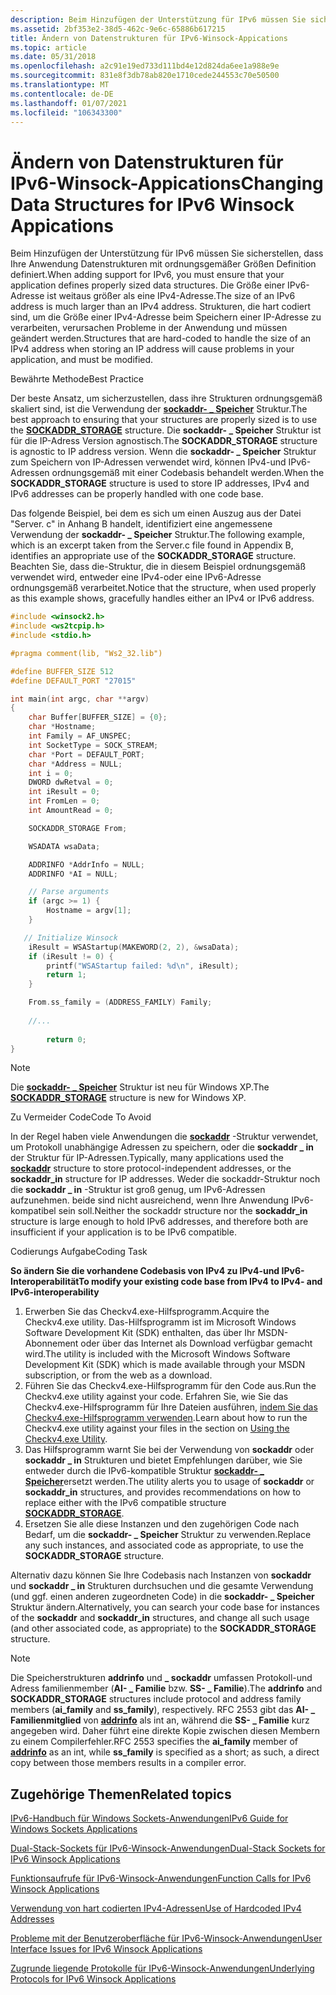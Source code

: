 ```yaml
---
description: Beim Hinzufügen der Unterstützung für IPv6 müssen Sie sicherstellen, dass Ihre Anwendung Datenstrukturen mit ordnungsgemäßer Größen Definition definiert.
ms.assetid: 2bf353e2-38d5-462c-9e6c-65886b617215
title: Ändern von Datenstrukturen für IPv6-Winsock-Appications
ms.topic: article
ms.date: 05/31/2018
ms.openlocfilehash: a2c91e19ed733d111bd4e12d824da6ee1a988e9e
ms.sourcegitcommit: 831e8f3db78ab820e1710cede244553c70e50500
ms.translationtype: MT
ms.contentlocale: de-DE
ms.lasthandoff: 01/07/2021
ms.locfileid: "106343300"
---
```

# <a name="changing-data-structures-for-ipv6-winsock-appications"></a><span data-ttu-id="20e67-103">Ändern von Datenstrukturen für IPv6-Winsock-Appications</span><span class="sxs-lookup"><span data-stu-id="20e67-103">Changing Data Structures for IPv6 Winsock Appications</span></span>

<span data-ttu-id="20e67-104">Beim Hinzufügen der Unterstützung für IPv6 müssen Sie sicherstellen, dass Ihre Anwendung Datenstrukturen mit ordnungsgemäßer Größen Definition definiert.</span><span class="sxs-lookup"><span data-stu-id="20e67-104">When adding support for IPv6, you must ensure that your application defines properly sized data structures.</span></span> <span data-ttu-id="20e67-105">Die Größe einer IPv6-Adresse ist weitaus größer als eine IPv4-Adresse.</span><span class="sxs-lookup"><span data-stu-id="20e67-105">The size of an IPv6 address is much larger than an IPv4 address.</span></span> <span data-ttu-id="20e67-106">Strukturen, die hart codiert sind, um die Größe einer IPv4-Adresse beim Speichern einer IP-Adresse zu verarbeiten, verursachen Probleme in der Anwendung und müssen geändert werden.</span><span class="sxs-lookup"><span data-stu-id="20e67-106">Structures that are hard-coded to handle the size of an IPv4 address when storing an IP address will cause problems in your application, and must be modified.</span></span>

<span data-ttu-id="20e67-107">Bewährte Methode</span><span class="sxs-lookup"><span data-stu-id="20e67-107">Best Practice</span></span>

<span data-ttu-id="20e67-108">Der beste Ansatz, um sicherzustellen, dass ihre Strukturen ordnungsgemäß skaliert sind, ist die Verwendung der [**sockaddr- \_ Speicher**](/previous-versions/windows/desktop/legacy/ms740504(v=vs.85)) Struktur.</span><span class="sxs-lookup"><span data-stu-id="20e67-108">The best approach to ensuring that your structures are properly sized is to use the [**SOCKADDR\_STORAGE**](/previous-versions/windows/desktop/legacy/ms740504(v=vs.85)) structure.</span></span> <span data-ttu-id="20e67-109">Die **sockaddr- \_ Speicher** Struktur ist für die IP-Adress Version agnostisch.</span><span class="sxs-lookup"><span data-stu-id="20e67-109">The **SOCKADDR\_STORAGE** structure is agnostic to IP address version.</span></span> <span data-ttu-id="20e67-110">Wenn die **sockaddr- \_ Speicher** Struktur zum Speichern von IP-Adressen verwendet wird, können IPv4-und IPv6-Adressen ordnungsgemäß mit einer Codebasis behandelt werden.</span><span class="sxs-lookup"><span data-stu-id="20e67-110">When the **SOCKADDR\_STORAGE** structure is used to store IP addresses, IPv4 and IPv6 addresses can be properly handled with one code base.</span></span>

<span data-ttu-id="20e67-111">Das folgende Beispiel, bei dem es sich um einen Auszug aus der Datei "Server. c" in Anhang B handelt, identifiziert eine angemessene Verwendung der **sockaddr- \_ Speicher** Struktur.</span><span class="sxs-lookup"><span data-stu-id="20e67-111">The following example, which is an excerpt taken from the Server.c file found in Appendix B, identifies an appropriate use of the **SOCKADDR\_STORAGE** structure.</span></span> <span data-ttu-id="20e67-112">Beachten Sie, dass die-Struktur, die in diesem Beispiel ordnungsgemäß verwendet wird, entweder eine IPv4-oder eine IPv6-Adresse ordnungsgemäß verarbeitet.</span><span class="sxs-lookup"><span data-stu-id="20e67-112">Notice that the structure, when used properly as this example shows, gracefully handles either an IPv4 or IPv6 address.</span></span>


```C++
#include <winsock2.h>
#include <ws2tcpip.h>
#include <stdio.h>

#pragma comment(lib, "Ws2_32.lib")

#define BUFFER_SIZE 512
#define DEFAULT_PORT "27015"

int main(int argc, char **argv)
{
    char Buffer[BUFFER_SIZE] = {0};
    char *Hostname;
    int Family = AF_UNSPEC;
    int SocketType = SOCK_STREAM;
    char *Port = DEFAULT_PORT;
    char *Address = NULL;
    int i = 0;
    DWORD dwRetval = 0;
    int iResult = 0;
    int FromLen = 0;
    int AmountRead = 0;

    SOCKADDR_STORAGE From;

    WSADATA wsaData;

    ADDRINFO *AddrInfo = NULL;
    ADDRINFO *AI = NULL;

    // Parse arguments
    if (argc >= 1) {
        Hostname = argv[1];
    }    

   // Initialize Winsock
    iResult = WSAStartup(MAKEWORD(2, 2), &wsaData);
    if (iResult != 0) {
        printf("WSAStartup failed: %d\n", iResult);
        return 1;
    }

    From.ss_family = (ADDRESS_FAMILY) Family;
    
    //...
        
        return 0;
}
```



> [!Note]  
> <span data-ttu-id="20e67-113">Die [**sockaddr- \_ Speicher**](/previous-versions/windows/desktop/legacy/ms740504(v=vs.85)) Struktur ist neu für Windows XP.</span><span class="sxs-lookup"><span data-stu-id="20e67-113">The [**SOCKADDR\_STORAGE**](/previous-versions/windows/desktop/legacy/ms740504(v=vs.85)) structure is new for Windows XP.</span></span>

 

<span data-ttu-id="20e67-114">Zu Vermeider Code</span><span class="sxs-lookup"><span data-stu-id="20e67-114">Code To Avoid</span></span>

<span data-ttu-id="20e67-115">In der Regel haben viele Anwendungen die [**sockaddr**](sockaddr-2.md) -Struktur verwendet, um Protokoll unabhängige Adressen zu speichern, oder die **sockaddr \_ in** der Struktur für IP-Adressen.</span><span class="sxs-lookup"><span data-stu-id="20e67-115">Typically, many applications used the [**sockaddr**](sockaddr-2.md) structure to store protocol-independent addresses, or the **sockaddr\_in** structure for IP addresses.</span></span> <span data-ttu-id="20e67-116">Weder die sockaddr-Struktur noch die **sockaddr \_ in** -Struktur ist groß genug, um IPv6-Adressen aufzunehmen. beide sind nicht ausreichend, wenn Ihre Anwendung IPv6-kompatibel sein soll.</span><span class="sxs-lookup"><span data-stu-id="20e67-116">Neither the sockaddr structure nor the **sockaddr\_in** structure is large enough to hold IPv6 addresses, and therefore both are insufficient if your application is to be IPv6 compatible.</span></span>

<span data-ttu-id="20e67-117">Codierungs Aufgabe</span><span class="sxs-lookup"><span data-stu-id="20e67-117">Coding Task</span></span>

<span data-ttu-id="20e67-118">**So ändern Sie die vorhandene Codebasis von IPv4 zu IPv4-und IPv6-Interoperabilität**</span><span class="sxs-lookup"><span data-stu-id="20e67-118">**To modify your existing code base from IPv4 to IPv4- and IPv6-interoperability**</span></span>

1.  <span data-ttu-id="20e67-119">Erwerben Sie das Checkv4.exe-Hilfsprogramm.</span><span class="sxs-lookup"><span data-stu-id="20e67-119">Acquire the Checkv4.exe utility.</span></span> <span data-ttu-id="20e67-120">Das-Hilfsprogramm ist im Microsoft Windows Software Development Kit (SDK) enthalten, das über Ihr MSDN-Abonnement oder über das Internet als Download verfügbar gemacht wird.</span><span class="sxs-lookup"><span data-stu-id="20e67-120">The utility is included with the Microsoft Windows Software Development Kit (SDK) which is made available through your MSDN subscription, or from the web as a download.</span></span>
2.  <span data-ttu-id="20e67-121">Führen Sie das Checkv4.exe-Hilfsprogramm für den Code aus.</span><span class="sxs-lookup"><span data-stu-id="20e67-121">Run the Checkv4.exe utility against your code.</span></span> <span data-ttu-id="20e67-122">Erfahren Sie, wie Sie das Checkv4.exe-Hilfsprogramm für Ihre Dateien ausführen, [indem Sie das Checkv4.exe-Hilfsprogramm verwenden](using-the-checkv4-exe-utility-2.md).</span><span class="sxs-lookup"><span data-stu-id="20e67-122">Learn about how to run the Checkv4.exe utility against your files in the section on [Using the Checkv4.exe Utility](using-the-checkv4-exe-utility-2.md).</span></span>
3.  <span data-ttu-id="20e67-123">Das Hilfsprogramm warnt Sie bei der Verwendung von **sockaddr** oder **sockaddr \_ in** Strukturen und bietet Empfehlungen darüber, wie Sie entweder durch die IPv6-kompatible Struktur [**sockaddr- \_ Speicher**](/previous-versions/windows/desktop/legacy/ms740504(v=vs.85))ersetzt werden.</span><span class="sxs-lookup"><span data-stu-id="20e67-123">The utility alerts you to usage of **sockaddr** or **sockaddr\_in** structures, and provides recommendations on how to replace either with the IPv6 compatible structure [**SOCKADDR\_STORAGE**](/previous-versions/windows/desktop/legacy/ms740504(v=vs.85)).</span></span>
4.  <span data-ttu-id="20e67-124">Ersetzen Sie alle diese Instanzen und den zugehörigen Code nach Bedarf, um die **sockaddr- \_ Speicher** Struktur zu verwenden.</span><span class="sxs-lookup"><span data-stu-id="20e67-124">Replace any such instances, and associated code as appropriate, to use the **SOCKADDR\_STORAGE** structure.</span></span>

<span data-ttu-id="20e67-125">Alternativ dazu können Sie Ihre Codebasis nach Instanzen von **sockaddr** und **sockaddr \_ in** Strukturen durchsuchen und die gesamte Verwendung (und ggf. einen anderen zugeordneten Code) in die **sockaddr- \_ Speicher** Struktur ändern.</span><span class="sxs-lookup"><span data-stu-id="20e67-125">Alternatively, you can search your code base for instances of the **sockaddr** and **sockaddr\_in** structures, and change all such usage (and other associated code, as appropriate) to the **SOCKADDR\_STORAGE** structure.</span></span>

> [!Note]  
> <span data-ttu-id="20e67-126">Die Speicherstrukturen **addrinfo** und **\_ sockaddr** umfassen Protokoll-und Adress familienmember (**AI- \_ Familie** bzw. **SS- \_ Familie**).</span><span class="sxs-lookup"><span data-stu-id="20e67-126">The **addrinfo** and **SOCKADDR\_STORAGE** structures include protocol and address family members (**ai\_family** and **ss\_family**), respectively.</span></span> <span data-ttu-id="20e67-127">RFC 2553 gibt das **AI- \_ Familienmitglied** von [**addrinfo**](/windows/win32/api/ws2def/ns-ws2def-addrinfoa) als int an, während die **SS- \_ Familie** kurz angegeben wird. Daher führt eine direkte Kopie zwischen diesen Membern zu einem Compilerfehler.</span><span class="sxs-lookup"><span data-stu-id="20e67-127">RFC 2553 specifies the **ai\_family** member of [**addrinfo**](/windows/win32/api/ws2def/ns-ws2def-addrinfoa) as an int, while **ss\_family** is specified as a short; as such, a direct copy between those members results in a compiler error.</span></span>

 

## <a name="related-topics"></a><span data-ttu-id="20e67-128">Zugehörige Themen</span><span class="sxs-lookup"><span data-stu-id="20e67-128">Related topics</span></span>

<dl> <dt>

[<span data-ttu-id="20e67-129">IPv6-Handbuch für Windows Sockets-Anwendungen</span><span class="sxs-lookup"><span data-stu-id="20e67-129">IPv6 Guide for Windows Sockets Applications</span></span>](ipv6-guide-for-windows-sockets-applications-2.md)
</dt> <dt>

[<span data-ttu-id="20e67-130">Dual-Stack-Sockets für IPv6-Winsock-Anwendungen</span><span class="sxs-lookup"><span data-stu-id="20e67-130">Dual-Stack Sockets for IPv6 Winsock Applications</span></span>](dual-stack-sockets.md)
</dt> <dt>

[<span data-ttu-id="20e67-131">Funktionsaufrufe für IPv6-Winsock-Anwendungen</span><span class="sxs-lookup"><span data-stu-id="20e67-131">Function Calls for IPv6 Winsock Applications</span></span>](function-calls-2.md)
</dt> <dt>

[<span data-ttu-id="20e67-132">Verwendung von hart codierten IPv4-Adressen</span><span class="sxs-lookup"><span data-stu-id="20e67-132">Use of Hardcoded IPv4 Addresses</span></span>](use-of-hardcoded-ipv4-addresses-2.md)
</dt> <dt>

[<span data-ttu-id="20e67-133">Probleme mit der Benutzeroberfläche für IPv6-Winsock-Anwendungen</span><span class="sxs-lookup"><span data-stu-id="20e67-133">User Interface Issues for IPv6 Winsock Applications</span></span>](user-interface-issues-2.md)
</dt> <dt>

[<span data-ttu-id="20e67-134">Zugrunde liegende Protokolle für IPv6-Winsock-Anwendungen</span><span class="sxs-lookup"><span data-stu-id="20e67-134">Underlying Protocols for IPv6 Winsock Applications</span></span>](underlying-protocols-2.md)
</dt> </dl>

 

 
